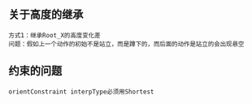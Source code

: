 ## 关于高度的继承
```
方式1：继承Root_X的高度变化差
问题：假如上一个动作的初始不是站立，而是蹲下的，而后面的动作是站立的会出现悬空
```
## 约束的问题
```
orientConstraint interpType必须用Shortest
```